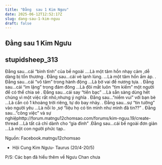 ```yaml
---
title: "Đằng  sau 1 Kim Ngưu"
date: 2025-06-12T12:52:17Z
slug: dang-sau-1-kim-nguu
draft: false
---
```


## Đằng  sau 1 Kim Ngưu

## stupidsheep_313

Đằng sau…cái “bình tĩnh” của bề ngoài 
 ….Là một tâm hồn nhạy cảm ,dễ dàng bị tổn thương
 .
 Đằng sau…cái vẻ lạnh lùng.
 …Là một tâm hồn ấm áp.
 .
 Đằng sau…cái “vô tâm” trong hành động
 …Là bờ vai để nương tựa.
 .
 Đằng sau…cái “im lặng” trong đám đông
 …Là đôi mắt luôn “tìm kiếm” một người để có thể chia sẻ
 .
 Đằng sau…cái say “tiền bạc”
 …Là sẵn sàng dùng hết chúng vì một việc rất nhỏ,nhưng ý nghĩa
 .
 Đằng sau…”niềm vui” với bạn bè
 …Là cần có 1 khoảng trời riêng, tự do bay nhảy.
 .
 Đằng sau…sự “tin tưởng” vào người yêu
 …Là nỗi lo ,sợ “liệu họ có tin mình như mình đã tin??”
 .
Đằng sau…”công việc” và sự nghiệphttp://forum.matngu12chomsao.com/forums/kim-nguu.19/create-thread
 …Là tất cả chỉ dành cho “gia đình”
 .Đằng sau…cái bề ngoài đơn giản 
…Là một con người phức tạp..
 
Nguồn: Facebook.matngu12chomsao
- Hội Cung Kim Ngưu- Taurus (20/4-20/5)
 
P/S: Các bạn đã hiểu thêm về Ngưu Chan chưa